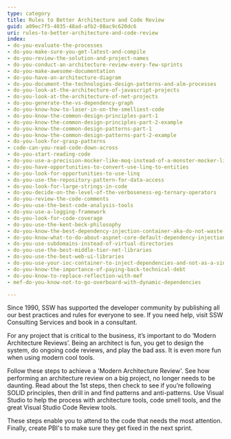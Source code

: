 ```yaml
---
type: category
title: Rules to Better Architecture and Code Review
guid: a09ec7f5-4035-48ad-afb2-08ac9c620dc6
uri: rules-to-better-architecture-and-code-review
index:
- do-you-evaluate-the-processes
- do-you-make-sure-you-get-latest-and-compile
- do-you-review-the-solution-and-project-names
- do-you-conduct-an-architecture-review-every-few-sprints
- do-you-make-awesome-documentation
- do-you-have-an-architecture-diagram
- do-you-document-the-technologies-design-patterns-and-alm-processes
- do-you-look-at-the-architecture-of-javascript-projects
- do-you-look-at-the-architecture-of-net-projects
- do-you-generate-the-vs-dependency-graph
- do-you-know-how-to-laser-in-on-the-smelliest-code
- do-you-know-the-common-design-principles-part-1
- do-you-know-the-common-design-principles-part-2-example
- do-you-know-the-common-design-patterns-part-1
- do-you-know-the-common-design-patterns-part-2-example
- do-you-look-for-grasp-patterns
- code-can-you-read-code-down-across
- do-you-start-reading-code
- do-you-use-a-precision-mocker-like-moq-instead-of-a-monster-mocker-like-microsoft-fakes
- do-you-have-opportunities-to-convert-use-linq-to-entities
- do-you-look-for-opportunities-to-use-linq
- do-you-use-the-repository-pattern-for-data-access
- do-you-look-for-large-strings-in-code
- do-you-decide-on-the-level-of-the-verboseness-eg-ternary-operators
- do-you-review-the-code-comments
- do-you-use-the-best-code-analysis-tools
- do-you-use-a-logging-framework
- do-you-look-for-code-coverage
- do-you-use-the-kent-beck-philosophy
- do-you-know-the-best-dependency-injection-container-aka-do-not-waste-days-evaluating-ioc-containers
- do-you-know-what-to-do-about-aspnet-core-default-dependency-injection
- do-you-use-subdomains-instead-of-virtual-directories
- do-you-use-the-best-middle-tier-net-libraries
- do-you-use-the-best-web-ui-libraries
- do-you-use-your-ioc-container-to-inject-dependencies-and-not-as-a-singleton-container
- do-you-know-the-importance-of-paying-back-technical-debt
- do-you-know-to-replace-reflection-with-mef
- mef-do-you-know-not-to-go-overboard-with-dynamic-dependencies

---
```

Since 1990, SSW has supported the developer community by publishing all our best practices and rules for everyone to see. If you need help, visit SSW Consulting Services and book in a consultant.

For any project that is critical to the business, it’s important to do ‘Modern Architecture Reviews’. Being an architect is fun, you get to design the system, do ongoing code reviews, and play the bad ass. It is even more fun when using modern cool tools.

Follow these steps to achieve a 'Modern Architecture Review'. See how performing an architecture review on a big project, no longer needs to be daunting. Read about the 1st steps, then check to see if you’re following SOLID principles, then drill in and find patterns and anti-patterns. Use Visual Studio to help the process with architecture tools, code smell tools, and the great Visual Studio Code Review tools.

These steps enable you to attend to the code that needs the most attention. Finally, create PBI's to make sure they get fixed in the next sprint.

